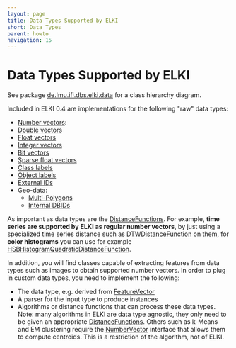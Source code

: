 ```yaml
---
layout: page
title: Data Types Supported by ELKI
short: Data Types
parent: howto
navigation: 15
---
```


Data Types Supported by ELKI
============================

See package [de.lmu.ifi.dbs.elki.data](/releases/0.7.5/doc/de/lmu/ifi/dbs/elki/data/package-summary.html) for a class hierarchy diagram.

Included in ELKI 0.4 are implementations for the following "raw" data types:

- [Number vectors](/releases/0.7.5/doc/de/lmu/ifi/dbs/elki/data/NumberVector.html):
- [Double vectors](/releases/0.7.5/doc/de/lmu/ifi/dbs/elki/data/DoubleVector.html)
- [Float vectors](/releases/0.7.5/doc/de/lmu/ifi/dbs/elki/data/FloatVector.html)
- [Integer vectors](/releases/0.7.5/doc/de/lmu/ifi/dbs/elki/data/IntegerVector.html)
- [Bit vectors](/releases/0.7.5/doc/de/lmu/ifi/dbs/elki/data/BitVector.html)
- [Sparse float vectors](/releases/0.7.5/doc/de/lmu/ifi/dbs/elki/data/SparseFloatVector.html)
- [Class labels](/releases/0.7.5/doc/de/lmu/ifi/dbs/elki/data/ClassLabel.html)
- [Object labels](/releases/0.7.5/doc/de/lmu/ifi/dbs/elki/data/LabelList.html)
- [External IDs](/releases/0.7.5/doc/de/lmu/ifi/dbs/elki/data/ExternalID.html)
- Geo-data:
  - [Multi-Polygons](/releases/0.7.5/doc/de/lmu/ifi/dbs/elki/data/spatial/PolygonsObject.html)
  - [Internal DBIDs](/releases/0.7.5/doc/de/lmu/ifi/dbs/elki/database/ids/DBID.html)

As important as data types are the [DistanceFunctions](/algorithms/distances). For example, **time series are supported by ELKI as regular number vectors**, by just using a specialized time series distance such as [DTWDistanceFunction](/releases/0.7.5/doc/de/lmu/ifi/dbs/elki/distance/distancefunction/timeseries/DTWDistanceFunction.html) on them, for **color histograms** you can use for example [HSBHistogramQuadraticDistanceFunction](/releases/0.7.5/doc/de/lmu/ifi/dbs/elki/distance/distancefunction/colorhistogram/HSBHistogramQuadraticDistanceFunction.html).

In addition, you will find classes capable of extracting features from data types such as images to obtain supported number vectors. In order to plug in custom data types, you need to implement the following:

 * The data type, e.g. derived from [FeatureVector](/releases/0.7.5/doc/de/lmu/ifi/dbs/elki/data/FeatureVector.html)
 * A parser for the input type to produce instances
 * Algorithms or distance functions that can process these data types. Note: many algorithms in ELKI are data type agnostic, they only need to be given an appropriate [DistanceFunctions](/algorithms/distances). Others such as k-Means and EM clustering require the [NumberVector](/releases/0.7.5/doc/de/lmu/ifi/dbs/elki/data/NumberVector.html) interface that allows them to compute centroids. This is a restriction of the algorithm, not of ELKI.
